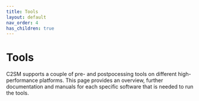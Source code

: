 ```yaml
---
title: Tools
layout: default
nav_order: 4
has_children: true
---
```


# Tools

C2SM supports a couple of pre- and postpocessing tools on different high-performance platforms.
This page provides an overview, further documentation and manuals for each specific software that is needed to run the tools.

